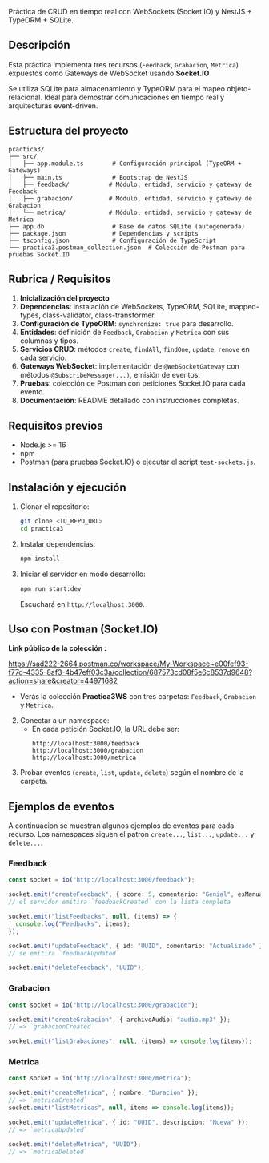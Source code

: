 Práctica de CRUD en tiempo real con WebSockets (Socket.IO) y NestJS + TypeORM + SQLite.

## Descripción

Esta práctica implementa tres recursos (`Feedback`, `Grabacion`, `Metrica`) expuestos como Gateways de WebSocket usando **Socket.IO**

Se utiliza SQLite para almacenamiento y TypeORM para el mapeo objeto-relacional. Ideal para demostrar comunicaciones en tiempo real y arquitecturas event-driven.

## Estructura del proyecto

```
practica3/
├── src/
│   ├── app.module.ts        # Configuración principal (TypeORM + Gateways)
│   ├── main.ts              # Bootstrap de NestJS
│   ├── feedback/           # Módulo, entidad, servicio y gateway de Feedback
│   ├── grabacion/          # Módulo, entidad, servicio y gateway de Grabacion
│   └── metrica/            # Módulo, entidad, servicio y gateway de Metrica
├── app.db                   # Base de datos SQLite (autogenerada)
├── package.json             # Dependencias y scripts
├── tsconfig.json            # Configuración de TypeScript
└── practica3.postman_collection.json  # Colección de Postman para pruebas Socket.IO
```

## Rubrica / Requisitos

1. **Inicialización del proyecto**
2. **Dependencias**: instalación de WebSockets, TypeORM, SQLite, mapped-types, class-validator, class-transformer.
3. **Configuración de TypeORM**: `synchronize: true` para desarrollo.
4. **Entidades**: definición de `Feedback`, `Grabacion` y `Metrica` con sus columnas y tipos.
5. **Servicios CRUD**: métodos `create`, `findAll`, `findOne`, `update`, `remove` en cada servicio.
6. **Gateways WebSocket**: implementación de `@WebSocketGateway` con métodos `@SubscribeMessage(...)`, emisión de eventos.
7. **Pruebas**: colección de Postman con peticiones Socket.IO para cada evento.
8. **Documentación**: README detallado con instrucciones completas.

## Requisitos previos

- Node.js >= 16
- npm
- Postman (para pruebas Socket.IO) o ejecutar el script `test-sockets.js`.

## Instalación y ejecución

1. Clonar el repositorio:
   ```bash
   git clone <TU_REPO_URL>
   cd practica3
   ```
2. Instalar dependencias:
   ```bash
   npm install
   ```
3. Iniciar el servidor en modo desarrollo:
   ```bash
   npm run start:dev
   ```
   Escuchará en `http://localhost:3000`.

## Uso con Postman (Socket.IO)

**Link público de la colección :**

<https://sad222-2664.postman.co/workspace/My-Workspace~e00fef93-f77d-4335-8af3-4b47eff03c3a/collection/687573cd08f5e6c8537d9648?action=share&creator=44971682>

 - Verás la colección **Practica3WS** con tres carpetas: `Feedback`, `Grabacion` y `Metrica`.
2. Conectar a un namespace:
   - En cada petición Socket.IO, la URL debe ser:
     ```
     http://localhost:3000/feedback
     http://localhost:3000/grabacion
     http://localhost:3000/metrica
     ```
3. Probar eventos (`create`, `list`, `update`, `delete`) según el nombre de la carpeta.

## Ejemplos de eventos

A continuacion se muestran algunos ejemplos de eventos para cada recurso. Los namespaces siguen el patron `create...`, `list...`, `update...` y `delete...`.

### Feedback
```ts
const socket = io("http://localhost:3000/feedback");

socket.emit("createFeedback", { score: 5, comentario: "Genial", esManual: false });
// el servidor emitira `feedbackCreated` con la lista completa

socket.emit("listFeedbacks", null, (items) => {
  console.log("Feedbacks", items);
});

socket.emit("updateFeedback", { id: "UUID", comentario: "Actualizado" });
// se emitira `feedbackUpdated`

socket.emit("deleteFeedback", "UUID");
```

### Grabacion
```ts
const socket = io("http://localhost:3000/grabacion");

socket.emit("createGrabacion", { archivoAudio: "audio.mp3" });
// => `grabacionCreated`

socket.emit("listGrabaciones", null, (items) => console.log(items));
```

### Metrica
```ts
const socket = io("http://localhost:3000/metrica");

socket.emit("createMetrica", { nombre: "Duracion" });
// => `metricaCreated`
socket.emit("listMetricas", null, items => console.log(items));

socket.emit("updateMetrica", { id: "UUID", descripcion: "Nueva" });
// => `metricaUpdated`

socket.emit("deleteMetrica", "UUID");
// => `metricaDeleted`
```